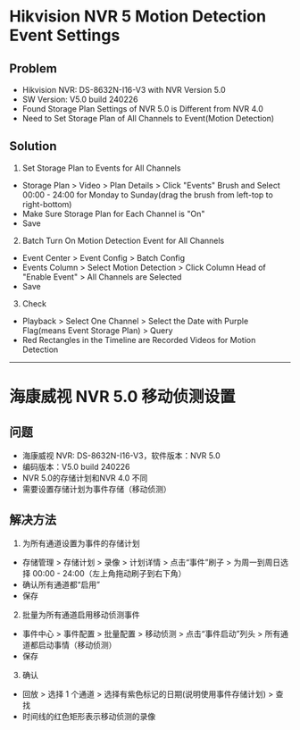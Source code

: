 # Hikvision NVR 5 Motion Detection Event Settings

## Problem
* Hikvision NVR: DS-8632N-I16-V3 with NVR Version 5.0
* SW Version: V5.0 build 240226
* Found Storage Plan Settings of NVR 5.0 is Different from NVR 4.0
* Need to Set Storage Plan of All Channels to Event(Motion Detection)

## Solution
1. Set Storage Plan to Events for All Channels
  * Storage Plan > Video > Plan Details > Click "Events" Brush and Select 00:00 - 24:00 for Monday to Sunday(drag the brush from left-top to right-bottom)
  * Make Sure Storage Plan for Each Channel is "On"
  * Save

2. Batch Turn On Motion Detection Event for All Channels
  * Event Center > Event Config > Batch Config
  * Events Column > Select Motion Detection > Click Column Head of "Enable Event" > All Channels are Selected
  * Save

3. Check
  * Playback > Select One Channel > Select the Date with Purple Flag(means Event Storage Plan) > Query
  * Red Rectangles in the Timeline are Recorded Videos for Motion Detection

--------

# 海康威视 NVR 5.0 移动侦测设置

## 问题
* 海康威视 NVR: DS-8632N-I16-V3，软件版本：NVR 5.0
* 编码版本：V5.0 build 240226
* NVR 5.0的存储计划和NVR 4.0 不同
* 需要设置存储计划为事件存储（移动侦测）

## 解决方法
1. 为所有通道设置为事件的存储计划
  * 存储管理 > 存储计划 > 录像 > 计划详情 > 点击“事件”刷子 > 为周一到周日选择 00:00 - 24:00（左上角拖动刷子到右下角）
  * 确认所有通道都“启用”
  * 保存

2. 批量为所有通道启用移动侦测事件
  * 事件中心 > 事件配置 > 批量配置 > 移动侦测 > 点击“事件启动”列头 > 所有通道都启动事情（移动侦测）
  * 保存

3. 确认
  * 回放 > 选择 1 个通道 > 选择有紫色标记的日期(说明使用事件存储计划) > 查找
  * 时间线的红色矩形表示移动侦测的录像
